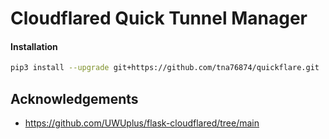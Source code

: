 # Cloudflared Quick Tunnel Manager

#### Installation

```bash
pip3 install --upgrade git+https://github.com/tna76874/quickflare.git
```

## Acknowledgements

- https://github.com/UWUplus/flask-cloudflared/tree/main
